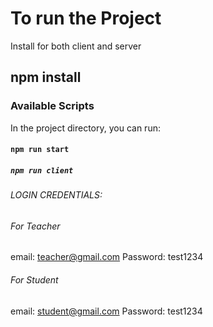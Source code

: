 # To run the Project

Install for both client and server 

## npm install 

### Available Scripts

In the project directory, you can run:

#### `npm run start`

##### `npm run client`

###### LOGIN CREDENTIALS: 

###### For Teacher 

email: teacher@gmail.com
Password: test1234

###### For Student

email: student@gmail.com
Password: test1234



